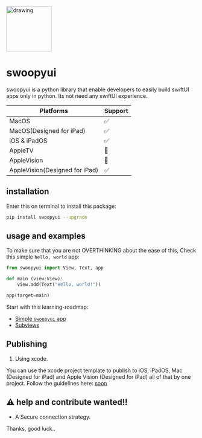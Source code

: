 <img src="https://github.com/SKbarbon/swoopyui/assets/86029286/625fe4b3-095d-4369-b04d-0319537a7dfc" alt="drawing" width="120"/>

# swoopyui
swoopyui is a python library that enable developers to easily build swiftUI apps only in python. Its not need any swiftUI experience.

| Platforms   | Support     |
| ----------- | ----------- |
| MacOS       |     ✅      |
| MacOS(Designed for iPad)  |     ✅      |
| iOS & iPadOS|     ✅      |
| AppleTV     |     🚧      |
| AppleVision  |     🚧      |
| AppleVision(Designed for iPad)  |     ✅      |

## installation
Enter this on terminal to install this package:

```zsh
pip install swoopyui --upgrade
```


## usage and examples
To make sure that you are not OVERTHINKING about the ease of this, Check this simple `hello, world` app:

```python
from swoopyui import View, Text, app

def main (view:View):
    view.add(Text("Hello, world!"))

app(target=main)
```

Start with this learning-roadmap:
- [Simple `swoopyui` app](https://github.com/SKbarbon/swoopyui/blob/main/docs/The%20roadmap/simple_app.md)
- [Subviews](https://github.com/SKbarbon/swoopyui/blob/main/docs/The%20roadmap/subviews.md)

## Publishing
1. Using xcode.

You can use the xcode project template to publish to iOS, iPadOS, Mac (Designed for iPad) and Apple Vision (Designed for iPad) all of that by one project.
Follow the guidelines here: [soon]()
## ⚠️ help and contribute wanted!!
- A Secure connection strategy.

Thanks, good luck..
